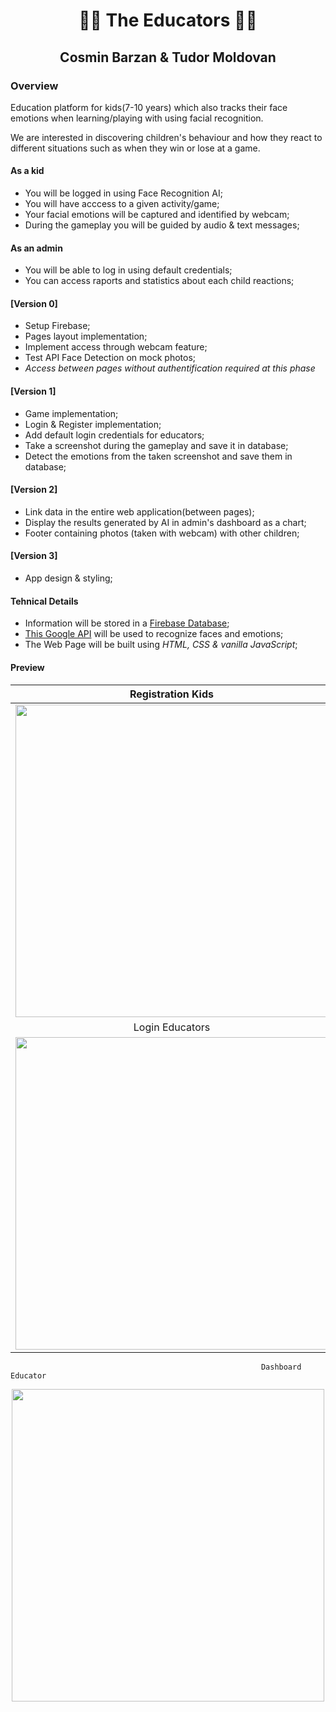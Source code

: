 <h1 align=center> 👨‍🏫 The Educators 👩‍🏫 </h1>

<h2 align=center> Cosmin Barzan & Tudor Moldovan </h2>

### Overview

Education platform for kids(7-10 years) which also tracks their face emotions when learning/playing with using facial recognition.

We are interested in discovering children's behaviour and how they react to different situations such as when they win or lose at a game.

#### As a kid

- You will be logged in using Face Recognition AI;
- You will have acccess to a given activity/game;
- Your facial emotions will be captured and identified by webcam;
- During the gameplay you will be guided by audio & text messages;

#### As an admin

- You will be able to log in using default credentials;
- You can access raports and statistics about each child reactions;

#### [Version 0] ####
- Setup Firebase;
- Pages layout implementation;
- Implement access through webcam feature;
- Test API Face Detection on mock photos;
- *Access between pages without authentification required at this phase*

#### [Version 1] ####
- Game implementation;
- Login & Register implementation;
- Add default login credentials for educators;
- Take a screenshot during the gameplay and save it in database;
- Detect the emotions from the taken screenshot and save them in database;

#### [Version 2] ####
-  Link data in the entire web application(between pages);
-  Display the results generated by AI in admin's dashboard as a chart;
-  Footer containing photos (taken with webcam) with other children;

#### [Version 3] #####
- App design & styling;

#### Tehnical Details ####

- Information  will be stored in a [Firebase Database](https://firebase.google.com/);
- [This Google API](https://cloud.google.com/vision/docs/detecting-faces) will be used to recognize faces and emotions; 
- The Web Page will be built  using _HTML, CSS & vanilla JavaScript_;

#### Preview ####

Registration Kids          |  Login Kids
:-------------------------:|:-------------------------:
<img src="https://user-images.githubusercontent.com/91948472/138105801-0edbaf1e-5fb9-464b-a4f4-813b9848febd.png" width="500px" height="auto">  |  <img src="https://user-images.githubusercontent.com/91948472/138105825-7b95ee48-2c14-4266-b71f-52cf818b90ef.png" width="500px" height="auto"> 
Login Educators           |  Homepage Kids
<img src="https://user-images.githubusercontent.com/91948472/138105853-2e3cf4c7-aefd-4814-9bfd-9684635f66d0.png" width="500px" height="auto">  |  <img src="https://user-images.githubusercontent.com/91948472/138105899-2b735fc4-7892-4bcf-8eae-383dcc638c1a.png" width="500px" height="auto">
                                                            Dashboard Educator
<p align="center"><img src="https://user-images.githubusercontent.com/91948472/138105932-a454d2d7-0dcf-4693-a0a7-1516a347d1d1.png" width="500px" height="auto"></p>
